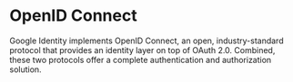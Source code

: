 # OpenID Connect

Google Identity implements OpenID Connect, an open, industry-standard protocol
that provides an identity layer on top of OAuth 2.0.  Combined, these two
protocols offer a complete authentication and authorization solution.

